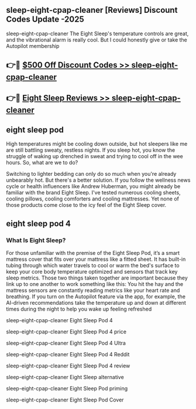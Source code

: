 ## sleep-eight-cpap-cleaner [Reviews​] Discount Codes Update -2025

sleep-eight-cpap-cleaner The Eight Sleep's temperature controls are great, and the vibrational alarm is really cool. But I could honestly give or take the Autopilot membership

## 👉🔴 [$500 Off Discount Codes >> sleep-eight-cpap-cleaner](http://download.freeplayer.one?title=sleep-eight-cpap-cleaner&ref=18-ES)

## 👉🔴 [Eight Sleep Reviews >> sleep-eight-cpap-cleaner](http://download.freeplayer.one?title=sleep-eight-cpap-cleaner&ref=18-ES)

## eight sleep pod

High temperatures might be cooling down outside, but hot sleepers like me are still battling sweaty, restless nights. If you sleep hot, you know the struggle of waking up drenched in sweat and trying to cool off in the wee hours. So, what are we to do?

Switching to lighter bedding can only do so much when you're already unbearably hot. But there's a better solution. If you follow the wellness news cycle or health influencers like Andrew Huberman, you might already be familiar with the brand Eight Sleep. I've tested numerous cooling sheets, cooling pillows, cooling comforters and cooling mattresses. Yet none of those products come close to the icy feel of the Eight Sleep cover.

## eight sleep pod 4

### What Is Eight Sleep?

For those unfamiliar with the premise of the Eight Sleep Pod, it’s a smart mattress cover that fits over your mattress like a fitted sheet. It has built-in tubing through which water travels to cool or warm the bed's surface to keep your core body temperature optimized and sensors that track key sleep metrics. Those two things taken together are important because they link up to one another to work something like this: You hit the hay and the mattress sensors are constantly reading metrics like your heart rate and breathing. If you turn on the Autopilot feature via the app, for example, the AI-driven recommendations take the temperature up and down at different times during the night to help you wake up feeling refreshed

sleep-eight-cpap-cleaner Eight Sleep Pod 4

sleep-eight-cpap-cleaner Eight Sleep Pod 4 price

sleep-eight-cpap-cleaner Eight Sleep Pod 4 Ultra

sleep-eight-cpap-cleaner Eight Sleep Pod 4 Reddit

sleep-eight-cpap-cleaner Eight Sleep Pod 4 review

sleep-eight-cpap-cleaner Eight Sleep alternative

sleep-eight-cpap-cleaner Eight Sleep Pod priming

sleep-eight-cpap-cleaner Eight Sleep Pod Cover